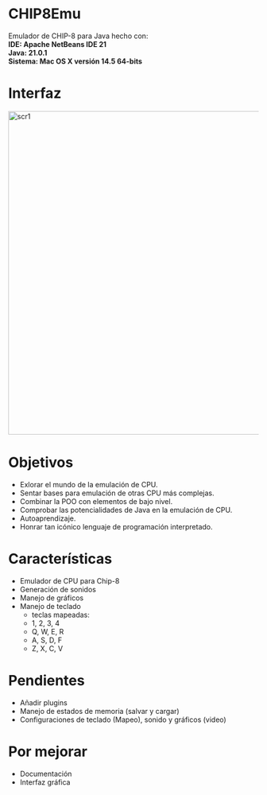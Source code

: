 # CHIP8Emu
Emulador de CHIP-8 para Java hecho con: <br><b>IDE: Apache NetBeans IDE 21
<br>Java: 21.0.1
<br>Sistema: Mac OS X versión 14.5 64-bits</b></br>
# Interfaz
<img width="651" alt="scr1" src="https://github.com/user-attachments/assets/cbe20248-b883-4a09-bb63-37aaf40a0277">

# Objetivos
- Exlorar el mundo de la emulación de CPU.
- Sentar bases para emulación de otras CPU más complejas.
- Combinar la POO con elementos de bajo nivel.
- Comprobar las potencialidades de Java en la emulación de CPU.
- Autoaprendizaje.
- Honrar tan icónico lenguaje de programación interpretado.

# Características 
- Emulador de CPU para Chip-8
- Generación de sonidos
- Manejo de gráficos
- Manejo de teclado
  - teclas mapeadas:
  - 1, 2, 3, 4
  - Q, W, E, R
  - A, S, D, F
  - Z, X, C, V

# Pendientes
- Añadir plugins
- Manejo de estados de memoria (salvar y cargar)
- Configuraciones de teclado (Mapeo), sonido y gráficos (video)

# Por mejorar
- Documentación
- Interfaz gráfica

